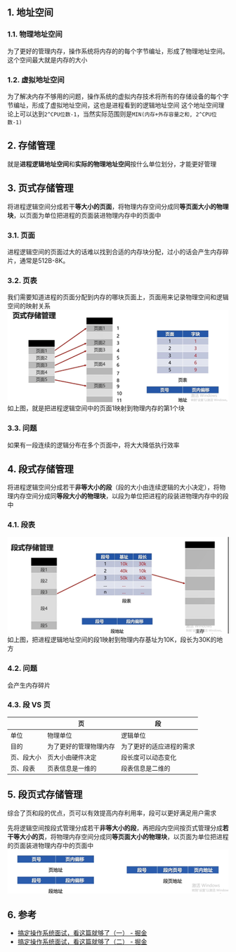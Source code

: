 ## 1. 地址空间

### 1.1. 物理地址空间
为了更好的管理内存，操作系统将内存的的每个字节编址，形成了物理地址空间。
这个空间最大就是内存的大小

### 1.2. 虚拟地址空间
为了解决内存不够用的问题，操作系统的虚拟内存技术将所有的存储设备的每个字节编址，形成了虚拟地址空间，这也是进程看到的逻辑地址空间
这个地址空间理论上可以达到`2^CPU位数-1`，当然实际范围则是`MIN(内存+外存容量之和, 2^CPU位数-1)`


## 2. 存储管理

就是**进程逻辑地址空间**和**实际的物理地址空间**按什么单位划分，才能更好管理

## 3. 页式存储管理
将进程逻辑空间分成若干**等大小的页面**，将物理内存空间分成同**等页面大小的物理块**，以页面为单位把进程的页面装进物理内存中的页面中

### 3.1. 页面
进程逻辑空间的页面过大的话难以找到合适的内存块分配，过小的话会产生内存碎片，通常是512B-8K。

### 3.2. 页表
我们需要知道进程的页面分配到内存的哪块页面上，页面用来记录物理空间和逻辑空间的映射关系
![](https://raw.githubusercontent.com/TDoct/images/master/img/20200208152833.png)
如上图，就是把进程逻辑空间中的页面1映射到物理内存的第1个块


### 3.3. 问题
如果有一段连续的逻辑分布在多个页面中，将大大降低执行效率

## 4. 段式存储管理

将进程逻辑空间分成若干**非等大小的段**（段的大小由连续逻辑的大小决定），将物理内存空间分成同**等段大小的物理块**，以段为单位把进程的段装进物理内存中的段中

### 4.1. 段表
![](https://raw.githubusercontent.com/TDoct/images/master/img/20200208151905.png)
如上图，把进程逻辑地址空间的段1映射到物理内存基址为10K，段长为30K的地方

### 4.2. 问题
会产生内存碎片

### 4.3. 段 VS 页

|           |         页          |           段           |
| --------- | ------------------ | ---------------------- |
| 单位       | 物理单位            | 逻辑单位                |
| 目的       | 为了更好的管理物理内存 | 为了更好的适应进程的需求 |
| 页、段大小 | 页大小由硬件决定     | 段长度可以动态变化       |
| 页、段表   | 页表信息是一维的     | 段表信息是二维的        |

## 5. 段页式存储管理
综合了页和段的优点，页可以有效提高内存利用率，段可以更好满足用户需求

先将逻辑空间按段式管理分成若干**非等大小的段**，再把段内空间按页式管理分成**若干等大小的页**，将物理内存空间分成同**等页面大小的物理块**，以页面为单位把进程的页面装进物理内存中的页面中
![](https://raw.githubusercontent.com/TDoct/images/master/img/20200208153443.png)

## 6. 参考
- [搞定操作系统面试，看这篇就够了（一） \- 掘金](https://juejin.im/post/5cb048b9e51d456e5d3dac09)
- [搞定操作系统面试，看这篇就够了（二） \- 掘金](https://juejin.im/post/5cb048f0e51d456e3428c0cd)